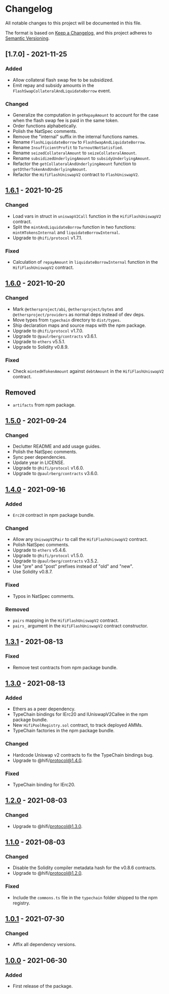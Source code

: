# Changelog

All notable changes to this project will be documented in this file.

The format is based on [Keep a Changelog](https://keepachangelog.com/en/1.0.0/), and this project adheres to [Semantic Versioning](https://semver.org/spec/v2.0.0.html).

## [1.7.0] - 2021-11-25

### Added

- Allow collateral flash swap fee to be subsidized.
- Emit repay and subsidy amounts in the `FlashSwapCollateralAndLiquidateBorrow` event.

### Changed

- Generalize the computation in `getRepayAmount` to account for the case when the flash swap fee is paid in the same token.
- Order functions alphabetically.
- Polish the NatSpec comments.
- Remove the "internal" suffix in the internal functions names.
- Rename `FlashLiquidateBorrow` to `FlashSwapAndLiquidateBorrow`.
- Rename `InsufficientProfit` to `TurnoutNotSatisfied`.
- Rename `seizedCollateralAmount` to `seizeCollateralAmount`.
- Rename `subsidizedUnderlyingAmount` to `subsidyUnderlyingAmount`.
- Refactor the `getCollateralAndUnderlyingAmount` function to `getOtherTokenAndUnderlyingAmount`.
- Refactor the `HifiFlashUniswapV2` contract to `FlashUniswapV2`.

## [1.6.1] - 2021-10-25

### Changed

- Load vars in struct in `uniswapV2Call` function in the `HifiFlashUniswapV2` contract.
- Split the `mintAndLiquidateBorrow` function in two functions: `mintHTokensInternal` and `liquidateBorrowInternal`.
- Upgrade to `@hifi/protocol` v1.7.1.

### Fixed

- Calculation of `repayAmount` in `liquidateBorrowInternal` function in the `HifiFlashUniswapV2` contract.

## [1.6.0] - 2021-10-20

### Changed

- Mark `@ethersproject/abi`, `@ethersproject/bytes` and `@ethersproject/providers` as normal deps instead of dev deps.
- Move types from `typechain` directory to `dist/types`.
- Ship declaration maps and source maps with the npm package.
- Upgrade to `@hifi/protocol` v1.7.0.
- Upgrade to `@paulrberg/contracts` v3.6.1.
- Upgrade to `ethers` v5.5.1.
- Upgrade to Solidity v0.8.9.

### Fixed

- Check `mintedHTokenAmount` against `debtAmount` in the `HifiFlashUniswapV2` contract.

## Removed

- `artifacts` from npm package.

## [1.5.0] - 2021-09-24

### Changed

- Declutter README and add usage guides.
- Polish the NatSpec comments.
- Sync peer dependencies.
- Update year in LICENSE.
- Upgrade to `@hifi/protocol` v1.6.0.
- Upgrade to `@paulrberg/contracts` v3.6.0.

## [1.4.0] - 2021-09-16

### Added

- `Erc20` contract in npm package bundle.

### Changed

- Allow any `UniswapV2Pair` to call the `HifiFlashUniswapV2` contract.
- Polish NatSpec comments.
- Upgrade to `ethers` v5.4.6.
- Upgrade to `@hifi/protocol` v1.5.0.
- Upgrade to `@paulrberg/contracts` v3.5.2.
- Use "pre" and "post" prefixes instead of "old" and "new".
- Use Solidity v0.8.7.

### Fixed

- Typos in NatSpec comments.

### Removed

- `pairs` mapping in the `HifiFlashUniswapV2` contract.
- `pairs_` argument in the `HifiFlashUniswapV2` contract constructor.

## [1.3.1] - 2021-08-13

### Fixed

- Remove test contracts from npm package bundle.

## [1.3.0] - 2021-08-13

### Added

- Ethers as a peer dependency.
- TypeChain bindings for IErc20 and IUniswapV2Callee in the npm package bundle.
- New `HifiPoolRegistry.sol` contract, to track deployed AMMs.
- TypeChain factories in the npm package bundle.

### Changed

- Hardcode Uniswap v2 contracts to fix the TypeChain bindings bug.
- Upgrade to @hifi/protocol@1.4.0.

### Fixed

- TypeChain binding for IErc20.

## [1.2.0] - 2021-08-03

### Changed

- Upgrade to @hifi/protocol@1.3.0.

## [1.1.0] - 2021-08-03

### Changed

- Disable the Solidity compiler metadata hash for the v0.8.6 contracts.
- Upgrade to @hifi/protocol@1.2.0.

### Fixed

- Include the `commons.ts` file in the `typechain` folder shipped to the npm registry.

## [1.0.1] - 2021-07-30

### Changed

- Affix all dependency versions.

## [1.0.0] - 2021-06-30

### Added

- First release of the package.

[1.6.1]: https://github.com/hifi-finance/hifi/compare/@hifi/flash-swap@1.6.1...@hifi/flash-swap@1.7.0
[1.6.1]: https://github.com/hifi-finance/hifi/compare/@hifi/flash-swap@1.6.0...@hifi/flash-swap@1.6.1
[1.6.0]: https://github.com/hifi-finance/hifi/compare/@hifi/flash-swap@1.5.0...@hifi/flash-swap@1.6.0
[1.5.0]: https://github.com/hifi-finance/hifi/compare/@hifi/flash-swap@1.4.0...@hifi/flash-swap@1.5.0
[1.4.0]: https://github.com/hifi-finance/hifi/compare/@hifi/flash-swap@1.3.1...@hifi/flash-swap@1.4.0
[1.3.1]: https://github.com/hifi-finance/hifi/compare/@hifi/flash-swap@1.3.0...@hifi/flash-swap@1.3.1
[1.3.0]: https://github.com/hifi-finance/hifi/compare/@hifi/flash-swap@1.2.0...@hifi/flash-swap@1.3.0
[1.2.0]: https://github.com/hifi-finance/hifi/compare/@hifi/flash-swap@1.1.0...@hifi/flash-swap@1.2.0
[1.1.0]: https://github.com/hifi-finance/hifi/compare/@hifi/flash-swap@1.0.1...@hifi/flash-swap@1.1.0
[1.0.1]: https://github.com/hifi-finance/hifi/compare/@hifi/flash-swap@1.0.0...@hifi/flash-swap@1.0.1
[1.0.0]: https://github.com/hifi-finance/hifi/releases/tag/@hifi/flash-swap@1.0.0
